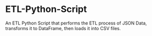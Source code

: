 # ETL-Python-Script
An ETL Python Script that performs the ETL process of JSON Data, transforms it to DataFrame, then loads it into CSV files.
